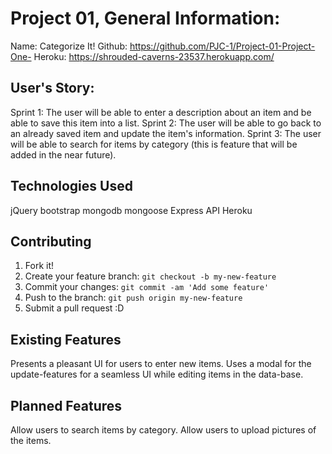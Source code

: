 # Project 01, General Information:

Name: Categorize It!
Github: https://github.com/PJC-1/Project-01-Project-One-
Heroku: https://shrouded-caverns-23537.herokuapp.com/


## User's Story:

Sprint 1: The user will be able to enter a description about an item and be able to save this item into a list.
Sprint 2: The user will be able to go back to an already saved item and update the item's information.
Sprint 3: The user will be able to search for items by category (this is feature that will be added in the near future).


## Technologies Used

jQuery
bootstrap
mongodb
mongoose
Express API
Heroku

## Contributing

1. Fork it!
2. Create your feature branch: `git checkout -b my-new-feature`
3. Commit your changes: `git commit -am 'Add some feature'`
4. Push to the branch: `git push origin my-new-feature`
5. Submit a pull request :D

## Existing Features

Presents a pleasant UI for users to enter new items.
Uses a modal for the update-features for a seamless UI while editing items in the data-base.


## Planned Features

Allow users to search items by category.
Allow users to upload pictures of the items.
